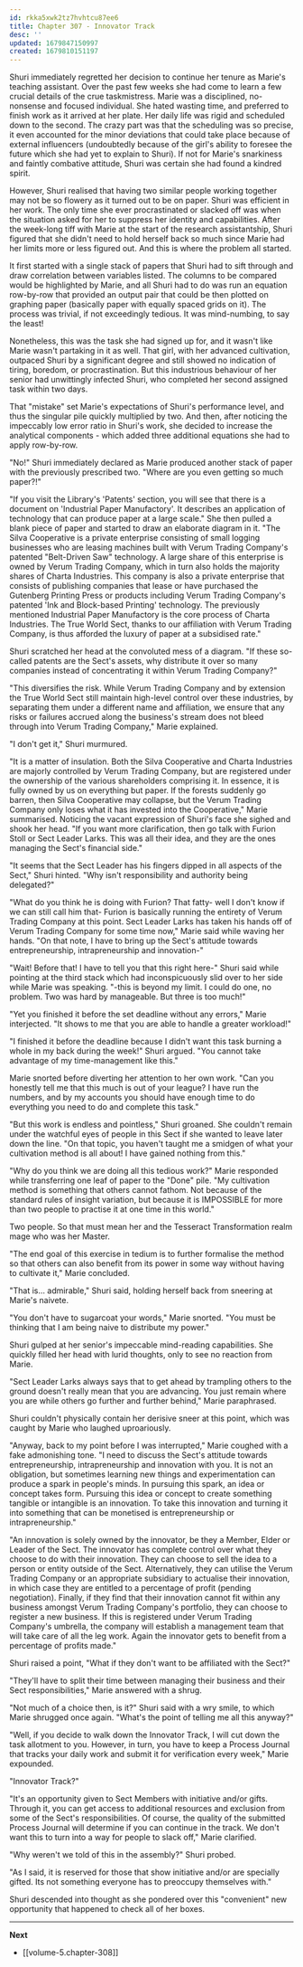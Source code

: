 ```yaml
---
id: rkka5xwk2tz7hvhtcu87ee6
title: Chapter 307 - Innovator Track
desc: ''
updated: 1679847150997
created: 1679810151197
---
```


Shuri immediately regretted her decision to continue her tenure as Marie's teaching assistant. Over the past few weeks she had come to learn a few crucial details of the crue taskmistress. Marie was a disciplined, no-nonsense and focused individual. She hated wasting time, and preferred to finish work as it arrived at her plate. Her daily life was rigid and scheduled down to the second. The crazy part was that the scheduling was so precise, it even accounted for the minor deviations that could take place because of external influencers (undoubtedly because of the girl's ability to foresee the future which she had yet to explain to Shuri). If not for Marie's snarkiness and faintly combative attitude, Shuri was certain she had found a kindred spirit.

However, Shuri realised that having two similar people working together may not be so flowery as it turned out to be on paper. Shuri was efficient in her work. The only time she ever procrastinated or slacked off was when the situation asked for her to suppress her identity and capabilities. After the week-long tiff with Marie at the start of the research assistantship, Shuri figured that she didn't need to hold herself back so much since Marie had her limits more or less figured out. And this is where the problem all started.

It first started with a single stack of papers that Shuri had to sift through and draw correlation between variables listed. The columns to be compared would be highlighted by Marie, and all Shuri had to do was run an equation row-by-row that provided an output pair that could be then plotted on graphing paper (basically paper with equally spaced grids on it). The process was trivial, if not exceedingly tedious. It was mind-numbing, to say the least!

Nonetheless, this was the task she had signed up for, and it wasn't like Marie wasn't partaking in it as well. That girl, with her advanced cultivation, outpaced Shuri by a significant degree and still showed no indication of tiring, boredom, or procrastination. But this industrious behaviour of her senior had unwittingly infected Shuri, who completed her second assigned task within two days.

That "mistake" set Marie's expectations of Shuri's performance level, and thus the singular pile quickly multiplied by two. And then, after noticing the impeccably low error ratio in Shuri's work, she decided to increase the analytical components - which added three additional equations she had to apply row-by-row.

"No!" Shuri immediately declared as Marie produced another stack of paper with the previously prescribed two. "Where are you even getting so much paper?!"

"If you visit the Library's 'Patents' section, you will see that there is a document on 'Industrial Paper Manufactory'. It describes an application of technology that can produce paper at a large scale." She then pulled a blank piece of paper and started to draw an elaborate diagram in it. "The Silva Cooperative is a private enterprise consisting of small logging businesses who are leasing machines built with Verum Trading Company's patented "Belt-Driven Saw" technology. A large share of this enterprise is owned by Verum Trading Company, which in turn also holds the majority shares of Charta Industries. This company is also a private enterprise that consists of publishing companies that lease or have purchased the Gutenberg Printing Press or products including Verum Trading Company's patented 'Ink and Block-based Printing' technology. The previously mentioned Industrial Paper Manufactory is the core process of Charta Industries. The True World Sect, thanks to our affiliation with Verum Trading Company, is thus afforded the luxury of paper at a subsidised rate."

Shuri scratched her head at the convoluted mess of a diagram. "If these so-called patents are the Sect's assets, why distribute it over so many companies instead of concentrating it within Verum Trading Company?"

"This diversifies the risk. While Verum Trading Company and by extension the True World Sect still maintain high-level control over these industries, by separating them under a different name and affiliation, we ensure that any risks or failures accrued along the business's stream does not bleed through into Verum Trading Company," Marie explained.

"I don't get it," Shuri murmured.

"It is a matter of insulation. Both the Silva Cooperative and Charta Industries are majorly controlled by Verum Trading Company, but are registered under the ownership of the various shareholders comprising it. In essence, it is fully owned by us on everything but paper. If the forests suddenly go barren, then Silva Cooperative may collapse, but the Verum Trading Company only loses what it has invested into the Cooperative," Marie summarised. Noticing the vacant expression of Shuri's face she sighed and shook her head. "If you want more clarification, then go talk with Furion Stoll or Sect Leader Larks. This was all their idea, and they are the ones managing the Sect's financial side."

"It seems that the Sect Leader has his fingers dipped in all aspects of the Sect," Shuri hinted. "Why isn't responsibility and authority being delegated?"

"What do you think he is doing with Furion? That fatty- well I don't know if we can still call him that- Furion is basically running the entirety of Verum Trading Company at this point. Sect Leader Larks has taken his hands off of Verum Trading Company for some time now," Marie said while waving her hands. "On that note, I have to bring up the Sect's attitude towards entrepreneurship, intrapreneurship and innovation-"

"Wait! Before that! I have to tell you that this right here-" Shuri said while pointing at the third stack which had inconspicuously slid over to her side while Marie was speaking. "-this is beyond my limit. I could do one, no problem. Two was hard by manageable. But three is too much!"

"Yet you finished it before the set deadline without any errors," Marie interjected. "It shows to me that you are able to handle a greater workload!"

"I finished it before the deadline because I didn't want this task burning a whole in my back during the week!" Shuri argued. "You cannot take advantage of my time-management like this."

Marie snorted before diverting her attention to her own work. "Can you honestly tell me that this much is out of your league? I have run the numbers, and by my accounts you should have enough time to do everything you need to do and complete this task."

"But this work is endless and pointless," Shuri groaned. She couldn't remain under the watchful eyes of people in this Sect if she wanted to leave later down the line. "On that topic, you haven't taught me a smidgen of what your cultivation method is all about! I have gained nothing from this."

"Why do you think we are doing all this tedious work?" Marie responded while transferring one leaf of paper to the "Done" pile. "My cultivation method is something that others cannot fathom. Not because of the standard rules of insight variation, but because it is IMPOSSIBLE for more than two people to practise it at one time in this world."

Two people. So that must mean her and the Tesseract Transformation realm mage who was her Master.

"The end goal of this exercise in tedium is to further formalise the method so that others can also benefit from its power in some way without having to cultivate it," Marie concluded.

"That is... admirable," Shuri said, holding herself back from sneering at Marie's naivete.

"You don't have to sugarcoat your words," Marie snorted. "You must be thinking that I am being naive to distribute my power."

Shuri gulped at her senior's impeccable mind-reading capabilities. She quickly filled her head with lurid thoughts, only to see no reaction from Marie.

"Sect Leader Larks always says that to get ahead by trampling others to the ground doesn't really mean that you are advancing. You just remain where you are while others go further and further behind," Marie paraphrased.

Shuri couldn't physically contain her derisive sneer at this point, which was caught by Marie who laughed uproariously.

"Anyway, back to my point before I was interrupted," Marie coughed with a fake admonishing tone. "I need to discuss the Sect's attitude towards entrepreneurship, intrapreneurship and innovation with you. It is not an obligation, but sometimes learning new things and experimentation can produce a spark in people's minds. In pursuing this spark, an idea or concept takes form. Pursuing this idea or concept to create something tangible or intangible is an innovation. To take this innovation and turning it into something that can be monetised is entrepreneurship or intrapreneurship."

"An innovation is solely owned by the innovator, be they a Member, Elder or Leader of the Sect. The innovator has complete control over what they choose to do with their innovation. They can choose to sell the idea to a person or entity outside of the Sect. Alternatively, they can utilise the Verum Trading Company or an appropriate subsidiary to actualise their innovation, in which case they are entitled to a percentage of profit (pending negotiation). Finally, if they find that their innovation cannot fit within any business amongst Verum Trading Company's portfolio, they can choose to register a new business. If this is registered under Verum Trading Company's umbrella, the company will establish a management team that will take care of all the leg work. Again the innovator gets to benefit from a percentage of profits made."

Shuri raised a point, "What if they don't want to be affiliated with the Sect?"

"They'll have to split their time between managing their business and their Sect responsibilities," Marie answered with a shrug.

"Not much of a choice then, is it?" Shuri said with a wry smile, to which Marie shrugged once again. "What's the point of telling me all this anyway?"

"Well, if you decide to walk down the Innovator Track, I will cut down the task allotment to you. However, in turn, you have to keep a Process Journal that tracks your daily work and submit it for verification every week," Marie expounded.

"Innovator Track?"

"It's an opportunity given to Sect Members with initiative and/or gifts. Through it, you can get access to additional resources and exclusion from some of the Sect's responsibilities. Of course, the quality of the submitted Process Journal will determine if you can continue in the track. We don't want this to turn into a way for people to slack off," Marie clarified.

"Why weren't we told of this in the assembly?" Shuri probed.

"As I said, it is reserved for those that show initiative and/or are specially gifted. Its not something everyone has to preoccupy themselves with."

Shuri descended into thought as she pondered over this "convenient" new opportunity that happened to check all of her boxes.

____

**Next**
* [[volume-5.chapter-308]]